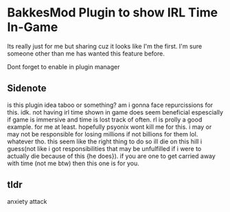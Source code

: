 # BakkesMod Plugin to show IRL Time In-Game

Its really just for me but sharing cuz it looks like I'm the first. 
I'm sure someone other than me has wanted this feature before. 

Dont forget to enable in plugin manager

 ## Sidenote
is this plugin idea taboo or something? am i gonna face repurcissions for this. idk. not having irl time shown in game does seem beneficial espescially if game is immersive and time is lost track of often. rl is prolly a good example. for me at least. hopefully psyonix wont kill me for this. i may or may not be responsible for losing millions if not billions for them lol. whatever tho. this seem like the right thing to do so ill die on this hill i guess(not like i got responsibilities that may be unfulfilled if i were to actually die because of this {he does}). if you are one to get carried away with time (not me btw) then this one is for you.

## tldr 
anxiety attack

